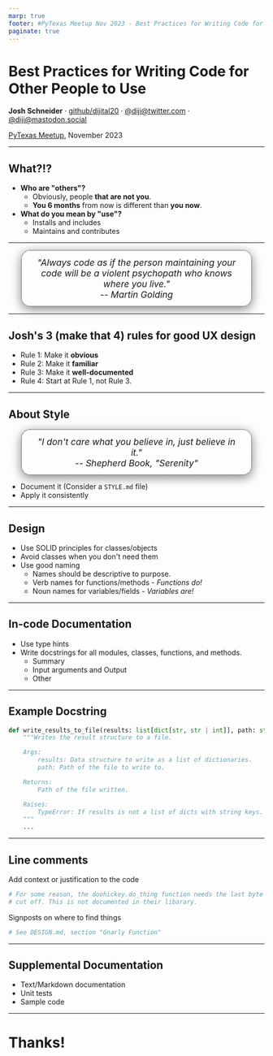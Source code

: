 ```yaml
---
marp: true
footer: #PyTexas Meetup Nov 2023 - Best Practices for Writing Code for Other People to Use
paginate: true
---
```


# Best Practices for Writing Code for Other People to Use

**Josh Schneider** · [github/dijital20](https://github.com/dijital20) · [@diji@twitter.com](https://twitter.com/diji) · [@diji@mastodon.social](https://mastodon.social/@diji)

[PyTexas Meetup](http://meetup.pytexas.org), November 2023

<!-- _class: invert -->
<!-- _paginate: false -->
<!-- _footer: "" -->

---

## What?!?

* **Who are "others"?**
  * Obviously, people **that are not you**.
  * **You 6 months** from now is different than **you now**.
* **What do you mean by "use"?**
  * Installs and includes
  * Maintains and contributes

---

<div style="text-align: center; font-size: 125%; margin: 2.5% 5%; padding: 2.5% 5%; font-style: italic; border: 1px dotted black; border-radius: 1em; box-shadow: gray 0 5px 20px;">
"Always code as if the person maintaining your code will be a violent psychopath who knows where you live."
<br/>-- Martin Golding
</div>

---

## Josh's 3 (make that 4) rules for good UX design
* Rule 1: Make it **obvious**
* Rule 2: Make it **familiar**
* Rule 3: Make it **well-documented**
* Rule 4: Start at Rule 1, not Rule 3.

---

## About Style

<div style="text-align: center; font-size: 125%; margin: 2.5% 5%; padding: 2.5% 5%; font-style: italic; border: 1px dotted black; border-radius: 1em; box-shadow: gray 0 5px 20px;">
"I don't care what you believe in, just believe in it."
<br/>-- Shepherd Book, "Serenity"
</div>

* Document it (Consider a `STYLE.md` file)
* Apply it consistently

---
## Design

* Use SOLID principles for classes/objects
* Avoid classes when you don't need them
* Use good naming
  * Names should be descriptive to purpose.
  * Verb names for functions/methods - *Functions do!*
  * Noun names for variables/fields - *Variables are!*

---

## In-code Documentation

* Use type hints
* Write docstrings for all modules, classes, functions, and methods.
  * Summary
  * Input arguments and Output
  * Other

---

## Example Docstring

```python
def write_results_to_file(results: list[dict[str, str | int]], path: str | Path) -> Path:
    """Writes the result structure to a file.

    Args:
        results: Data structure to write as a list of dictionaries.
        path: Path of the file to write to.

    Returns:
        Path of the file written.

    Raises:
        TypeError: If results is not a list of dicts with string keys.
    """
    ...
```

---

## Line comments

Add context or justification to the code

```python 
# For some reason, the doohickey.do_thing function needs the last byte
# cut off. This is not documented in their libarary.
```

Signposts on where to find things

```python
# See DESIGN.md, section "Gnarly Function"
```

---

## Supplemental Documentation

* Text/Markdown documentation
* Unit tests
* Sample code

---

# Thanks!

<!-- _class: invert -->
<!-- _paginate: false -->
<!-- _footer: "" -->

